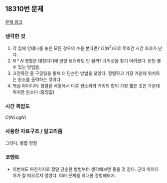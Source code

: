 ## 18310번 문제

[문제 링크](https://www.acmicpc.net/problem/18310)

### 생각한 것

1. 각 집에 안테나를 놓은 모든 경우의 수를 본다면? $O(N^2)$으로 무조건 시간 초과가 난다.
2. $N*N$ 행렬은 대칭이기에 반만 보더라도 안 될까? 규칙성을 찾기 어려웠다. 반만 볼 수 있는 방법을.
3. 고전하던 중 구글링을 통해 더 단순한 방법을 찾았다. 정렬하고 가장 가운데 위치하는 원소를 출력하는 것이다.
4. 핵심 아이디어: 정렬된 배열에서 다른 원소와의 거리의 합이 가장 짧은 것은 가운데 위치한 원소다 (중앙값)

### 시간 복잡도

$O(NLogN)$

### 사용한 자료구조 / 알고리즘

그리디, 병합 정렬

### 코멘트

- 이번에도 마찬가지로 정말 단순한 방법부터 생각해보면 좋을 것 같다. 근데 아이디어가 잘 떠오르지 않았다. 여러 문제를 최대한 경험해보자.
